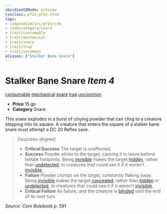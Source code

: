 ```yaml
---
obsidianUIMode: preview
cssclass: pf2e,pf2e-item
tags:
- compendium/src/pf2e/crb
- item/category/snare
- trait/consumable
- trait/mechanical
- trait/snare
- trait/trap
- trait/uncommon
aliases: ["Stalker Bane Snare"]
---
```

# Stalker Bane Snare *Item 4*  
[consumable](rules/traits/consumable.md)  [mechanical](rules/traits/mechanical.md)  [snare](rules/traits/snare.md)  [trap](rules/traits/trap.md)  [uncommon](rules/traits/uncommon.md)  

- **Price** 15 gp
- **Category** Snare

This snare explodes in a burst of cloying powder that can cling to a creature stepping into its square. A creature that enters the square of a stalker bane snare must attempt a DC 20 Reflex save.

> [!success-degree] 
> - **Critical Success** The target is unaffected.
> - **Success** Powder sticks to the target, causing it to leave behind telltale footprints. Being [invisible](rules/conditions.md#Invisible) makes the target [hidden](rules/conditions.md#Hidden), rather than [undetected](rules/conditions.md#Undetected), to creatures that could see it if it weren't [invisible](rules/conditions.md#Invisible).
> - **Failure** Powder clumps on the target, constantly flaking away. Being [invisible](rules/conditions.md#Invisible) makes the target [concealed](rules/conditions.md#Concealed), rather than [hidden](rules/conditions.md#Hidden) or [undetected](rules/conditions.md#Undetected), to creatures that could see it if it weren't [invisible](rules/conditions.md#Invisible).
> - **Critical Failure** As failure, and the creature is [blinded](rules/conditions.md#Blinded) until the end of its next turn.

*Source: Core Rulebook p. 591*